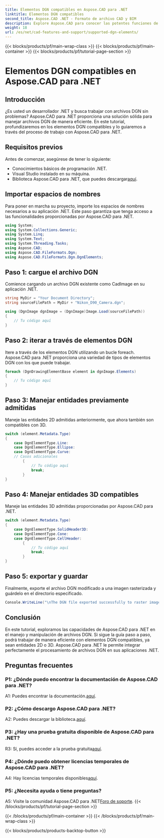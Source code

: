 ```yaml
---
title: Elementos DGN compatibles en Aspose.CAD para .NET
linktitle: Elementos DGN compatibles
second_title: Aspose.CAD .NET - Formato de archivo CAD y BIM
description: Explore Aspose.CAD para conocer las potentes funciones de .NET para manejar archivos DGN. Siga nuestra guía paso a paso para trabajar sin problemas con elementos 2D y 3D.
weight: 18
url: /es/net/cad-features-and-support/supported-dgn-elements/
---
```


{{< blocks/products/pf/main-wrap-class >}}
{{< blocks/products/pf/main-container >}}
{{< blocks/products/pf/tutorial-page-section >}}

# Elementos DGN compatibles en Aspose.CAD para .NET

## Introducción

¿Es usted un desarrollador .NET y busca trabajar con archivos DGN sin problemas? Aspose.CAD para .NET proporciona una solución sólida para manejar archivos DGN de manera eficiente. En este tutorial, profundizaremos en los elementos DGN compatibles y lo guiaremos a través del proceso de trabajo con Aspose.CAD para .NET.

## Requisitos previos

Antes de comenzar, asegúrese de tener lo siguiente:

- Conocimientos básicos de programación .NET.
- Visual Studio instalado en su máquina.
-  Biblioteca Aspose.CAD para .NET, que puedes descargar[aquí](https://releases.aspose.com/cad/net/).

## Importar espacios de nombres

Para poner en marcha su proyecto, importe los espacios de nombres necesarios a su aplicación .NET. Este paso garantiza que tenga acceso a las funcionalidades proporcionadas por Aspose.CAD para .NET.

```csharp
using System;
using System.Collections.Generic;
using System.Linq;
using System.Text;
using System.Threading.Tasks;
using Aspose.CAD;
using Aspose.CAD.FileFormats.Dgn;
using Aspose.CAD.FileFormats.Dgn.DgnElements;
```

## Paso 1: cargue el archivo DGN

Comience cargando un archivo DGN existente como CadImage en su aplicación .NET.

```csharp
string MyDir = "Your Document Directory";
string sourceFilePath = MyDir + "Nikon_D90_Camera.dgn";

using (DgnImage dgnImage = (DgnImage)Image.Load(sourceFilePath))
{
    // Tu código aquí
}
```

## Paso 2: iterar a través de elementos DGN

Itere a través de los elementos DGN utilizando un bucle foreach. Aspose.CAD para .NET proporciona una variedad de tipos de elementos DGN con los que puede trabajar.

```csharp
foreach (DgnDrawingElementBase element in dgnImage.Elements)
{
    // Tu código aquí
}
```

## Paso 3: Manejar entidades previamente admitidas

Maneje las entidades 2D admitidas anteriormente, que ahora también son compatibles con 3D.

```csharp
switch (element.Metadata.Type)
{
    case DgnElementType.Line:
    case DgnElementType.Ellipse:
    case DgnElementType.Curve:
    // Casos adicionales
        {
            // Tu código aquí
            break;
        }
}
```

## Paso 4: Manejar entidades 3D compatibles

Maneje las entidades 3D admitidas proporcionadas por Aspose.CAD para .NET.

```csharp
switch (element.Metadata.Type)
{
    case DgnElementType.SolidHeader3D:
    case DgnElementType.Cone:
    case DgnElementType.CellHeader:
        {
            // Tu código aquí
            break;
        }
}
```

## Paso 5: exportar y guardar

Finalmente, exporte el archivo DGN modificado a una imagen rasterizada y guárdelo en el directorio especificado.

```csharp
Console.WriteLine("\nThe DGN file exported successfully to raster image.\nFile saved at " + MyDir);
```

## Conclusión

En este tutorial, exploramos las capacidades de Aspose.CAD para .NET en el manejo y manipulación de archivos DGN. Si sigue la guía paso a paso, podrá trabajar de manera eficiente con elementos DGN compatibles, ya sean entidades 2D o 3D. Aspose.CAD para .NET le permite integrar perfectamente el procesamiento de archivos DGN en sus aplicaciones .NET.

## Preguntas frecuentes

### P1: ¿Dónde puedo encontrar la documentación de Aspose.CAD para .NET?

 A1: Puedes encontrar la documentación.[aquí](https://reference.aspose.com/cad/net/).

### P2: ¿Cómo descargo Aspose.CAD para .NET?

 A2: Puedes descargar la biblioteca.[aquí](https://releases.aspose.com/cad/net/).

### P3: ¿Hay una prueba gratuita disponible de Aspose.CAD para .NET?

 R3: Sí, puedes acceder a la prueba gratuita[aquí](https://releases.aspose.com/).

### P4: ¿Dónde puedo obtener licencias temporales de Aspose.CAD para .NET?

 A4: Hay licencias temporales disponibles[aquí](https://purchase.aspose.com/temporary-license/).

### P5: ¿Necesita ayuda o tiene preguntas?

 A5: Visite la comunidad Aspose.CAD para .NET[Foro de soporte](https://forum.aspose.com/c/cad/19).
{{< /blocks/products/pf/tutorial-page-section >}}

{{< /blocks/products/pf/main-container >}}
{{< /blocks/products/pf/main-wrap-class >}}

{{< blocks/products/products-backtop-button >}}

